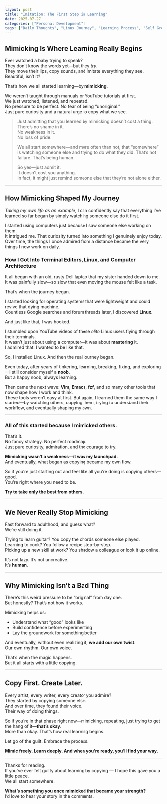 ```yaml
---
layout: post
title: "Imitation: The First Step in Learning"
date: 2025-07-27
categories: ["Personal Development"]
tags: ["Daily Thoughts", "Linux Journey", "Learning Process", "Self Growth"]
---
```


## Mimicking Is Where Learning Really Begins

Ever watched a baby trying to speak?  
They don’t know the words yet—but they *try*.  
They move their lips, copy sounds, and imitate everything they see.  
Beautiful, isn’t it?

That’s how we all started learning—by **mimicking**.

We weren’t taught through manuals or YouTube tutorials at first.  
We just watched, listened, and repeated.  
No pressure to be perfect. No fear of being “unoriginal.”  
Just pure curiosity and a natural urge to copy what we see.

> Just admitting that you learned by mimicking doesn’t cost a thing.  
> There’s no shame in it.  
> No weakness in it.  
> No loss of pride.  
>
> We all start somewhere—and more often than not, that “somewhere” is watching someone else and trying to do what they did. That’s not failure. That’s being human.  
>
> So yes—just admit it.  
> It doesn’t cost you anything.  
> In fact, it might just remind someone else that they’re not alone either.

---

## How Mimicking Shaped My Journey

_Taking my own life as an example_, I can confidently say that everything I’ve learned so far began by simply watching someone else do it first.

I started using computers just because I saw someone else working on them.  
It intrigued me. That curiosity turned into something I genuinely enjoy today.  
Over time, the things I once admired from a distance became the very things I now work on daily.

### How I Got Into Terminal Editors, Linux, and Computer Architecture

It all began with an old, rusty Dell laptop that my sister handed down to me.  
It was painfully slow—so slow that even moving the mouse felt like a task.

That’s when the journey began.

I started looking for operating systems that were lightweight and could revive that dying machine.  
Countless Google searches and forum threads later, I discovered **Linux**.

And just like that, I was hooked.

I stumbled upon YouTube videos of these *elite* Linux users flying through their terminals.  
It wasn’t just about using a computer—it was about **mastering** it.  
I admired that. I wanted to be like that.

So, I installed Linux. And then the real journey began.

Even today, after years of tinkering, learning, breaking, fixing, and exploring—I still consider myself a **noob**.  
But a happy noob, always learning.

Then came the next wave: **Vim**, **Emacs**, **fzf**, and so many other tools that now shape how I work and think.  
These tools weren’t easy at first. But again, I learned them the same way I started—by watching others, copying them, trying to understand their workflow, and eventually shaping my own.

---

### **All of this started because I mimicked others.**

That’s it.  
No fancy strategy. No perfect roadmap.  
Just pure curiosity, admiration, and the courage to try.

**Mimicking wasn’t a weakness—it was my launchpad.**  
And eventually, what began as copying became my own flow.

So if you’re just starting out and feel like all you’re doing is copying others—good.  
You’re right where you need to be.

**Try to take only the best from others.**

---

## We Never Really Stop Mimicking

Fast forward to adulthood, and guess what?  
We’re still doing it.

Trying to learn guitar? You copy the chords someone else played.  
Learning to cook? You follow a recipe step-by-step.  
Picking up a new skill at work? You shadow a colleague or look it up online.

It’s not lazy. It’s not uncreative.  
It’s **human**.

---

## Why Mimicking Isn’t a Bad Thing

There’s this weird pressure to be “original” from day one.  
But honestly? That’s not how it works.

Mimicking helps us:

- Understand what “good” looks like  
- Build confidence before experimenting  
- Lay the groundwork for something better

And eventually, without even realizing it, **we add our own twist**.  
Our own rhythm. Our own voice.

That’s when the magic happens.  
But it all starts with a little copying.

---

## Copy First. Create Later.

Every artist, every writer, every creator you admire?  
They started by copying someone else.  
And over time, they found their voice.  
Their way of doing things.

So if you’re in that phase right now—mimicking, repeating, just trying to get the hang of it—**that’s okay**.  
More than okay. That’s how real learning begins.

Let go of the guilt. Embrace the process.

**Mimic freely. Learn deeply. And when you’re ready, you’ll find your way.**

---

Thanks for reading.  
If you’ve ever felt guilty about learning by copying — I hope this gave you a little peace.  
We all start somewhere.

**What’s something you once mimicked that became your strength?**  
I’d love to hear your story in the comments.


<script
  src="https://giscus.app/client.js"
  data-repo="rajsureshgeorge/rajsureshgeorge.github.io"
  data-repo-id="R_kgDOO0boWQ"
  data-category="General"
  data-category-id="DIC_kwDOO0boWc4CtdV-"
  data-mapping="pathname"
  data-strict="0"
  data-reactions-enabled="1"
  data-emit-metadata="0"
  data-input-position="bottom"
  data-theme="preferred_color_scheme"
  data-lang="en"
  crossorigin="anonymous"
  async
></script>
